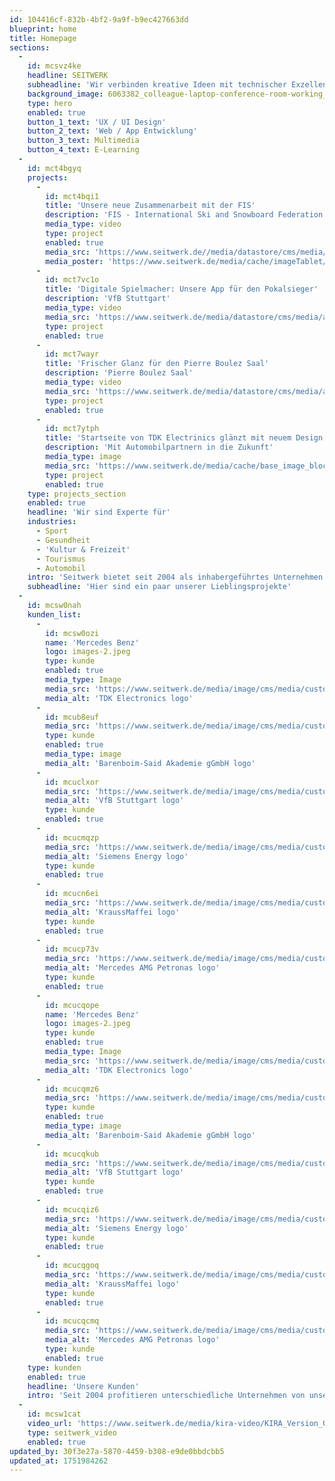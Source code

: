 ```yaml
---
id: 104416cf-832b-4bf2-9a9f-b9ec427663dd
blueprint: home
title: Homepage
sections:
  -
    id: mcsvz4ke
    headline: SEITWERK
    subheadline: 'Wir verbinden kreative Ideen mit technischer Exzellenz, um digitale Lösungen für unsere Kunden zu schaffen.'
    background_image: 6063382_colleague-laptop-conference-room-working_by_yuki_film_artlist_hd.mp4
    type: hero
    enabled: true
    button_1_text: 'UX / UI Design'
    button_2_text: 'Web / App Entwicklung'
    button_3_text: Multimedia
    button_4_text: E-Learning
  -
    id: mct4bgyq
    projects:
      -
        id: mct4bqi1
        title: 'Unsere neue Zusammenarbeit mit der FIS'
        description: 'FIS - International Ski and Snowboard Federation'
        media_type: video
        type: project
        enabled: true
        media_src: 'https://www.seitwerk.de//media/datastore/cms/media/artikel/2024-10-fis/fis-app-kackel-720p.mp4'
        media_poster: 'https://www.seitwerk.de/media/cache/imageTablet/cms/media/artikel/2024-10-fis/vorschaubild.jpg'
      -
        id: mct7vc1o
        title: 'Digitale Spielmacher: Unsere App für den Pokalsieger'
        description: 'VfB Stuttgart'
        media_type: video
        media_src: 'https://www.seitwerk.de/media/datastore/cms/media/artikel/2025-05-vfb-app/vfb-pressemeldung.mp4'
        type: project
        enabled: true
      -
        id: mct7wayr
        title: 'Frischer Glanz für den Pierre Boulez Saal'
        description: 'Pierre Boulez Saal'
        media_type: video
        media_src: 'https://www.seitwerk.de/media/datastore/cms/media/artikel/2025-05-pierre-boulez/pressemeldung-pierre-boulez-saal.mp4'
        type: project
        enabled: true
      -
        id: mct7ytph
        title: 'Startseite von TDK Electrinics glänzt mit neuem Design'
        description: 'Mit Automobilpartnern in die Zukunft'
        media_type: image
        media_src: 'https://www.seitwerk.de/media/cache/base_image_block/cms/media/artikel/2024-08-tdk-elektronics/detailseite.jpg'
        type: project
        enabled: true
    type: projects_section
    enabled: true
    headline: 'Wir sind Experte für'
    industries:
      - Sport
      - Gesundheit
      - 'Kultur & Freizeit'
      - Tourismus
      - Automobil
    intro: 'Seitwerk bietet seit 2004 als inhabergeführtes Unternehmen das ganze Spektrum der Neuen Medien unter einem Dach. Unsere Spezialisten liefern von der Konzeption über das Design bis zur Realisierung alles aus einer Hand. Wir beraten, analysieren, entwerfen, programmieren, erstellen Animationen, produzieren Ton- und Videosequenzen im eigenen Studio und vieles mehr.'
    subheadline: 'Hier sind ein paar unserer Lieblingsprojekte'
  -
    id: mcsw0nah
    kunden_list:
      -
        id: mcsw0ozi
        name: 'Mercedes Benz'
        logo: images-2.jpeg
        type: kunde
        enabled: true
        media_type: Image
        media_src: 'https://www.seitwerk.de/media/image/cms/media/customer/tdk.png'
        media_alt: 'TDK Electronics logo'
      -
        id: mcub8euf
        media_src: 'https://www.seitwerk.de/media/image/cms/media/customer/barenboim-said-gmbh.png'
        type: kunde
        enabled: true
        media_type: image
        media_alt: 'Barenboim-Said Akademie gGmbH logo'
      -
        id: mcuclxor
        media_src: 'https://www.seitwerk.de/media/image/cms/media/customer/vfb-logo-seitwerk.png'
        media_alt: 'VfB Stuttgart logo'
        type: kunde
        enabled: true
      -
        id: mcucmqzp
        media_src: 'https://www.seitwerk.de/media/image/cms/media/customer/siemensenergy-logo.png'
        media_alt: 'Siemens Energy logo'
        type: kunde
        enabled: true
      -
        id: mcucn6ei
        media_src: 'https://www.seitwerk.de/media/image/cms/media/customer/kraussmaffei-pioneering-plastics.png'
        media_alt: 'KraussMaffei logo'
        type: kunde
        enabled: true
      -
        id: mcucp73v
        media_src: 'https://www.seitwerk.de/media/image/cms/media/customer/mercedes-amg-petronas-logo.png'
        media_alt: 'Mercedes AMG Petronas logo'
        type: kunde
        enabled: true
      -
        id: mcucqope
        name: 'Mercedes Benz'
        logo: images-2.jpeg
        type: kunde
        enabled: true
        media_type: Image
        media_src: 'https://www.seitwerk.de/media/image/cms/media/customer/tdk.png'
        media_alt: 'TDK Electronics logo'
      -
        id: mcucqmz6
        media_src: 'https://www.seitwerk.de/media/image/cms/media/customer/barenboim-said-gmbh.png'
        type: kunde
        enabled: true
        media_type: image
        media_alt: 'Barenboim-Said Akademie gGmbH logo'
      -
        id: mcucqkub
        media_src: 'https://www.seitwerk.de/media/image/cms/media/customer/vfb-logo-seitwerk.png'
        media_alt: 'VfB Stuttgart logo'
        type: kunde
        enabled: true
      -
        id: mcucqiz6
        media_src: 'https://www.seitwerk.de/media/image/cms/media/customer/siemensenergy-logo.png'
        media_alt: 'Siemens Energy logo'
        type: kunde
        enabled: true
      -
        id: mcucqgoq
        media_src: 'https://www.seitwerk.de/media/image/cms/media/customer/kraussmaffei-pioneering-plastics.png'
        media_alt: 'KraussMaffei logo'
        type: kunde
        enabled: true
      -
        id: mcucqcmq
        media_src: 'https://www.seitwerk.de/media/image/cms/media/customer/mercedes-amg-petronas-logo.png'
        media_alt: 'Mercedes AMG Petronas logo'
        type: kunde
        enabled: true
    type: kunden
    enabled: true
    headline: 'Unsere Kunden'
    intro: 'Seit 2004 profitieren unterschiedliche Unternehmen von unseren Leistungen: Unsere Kunden gehören zu den größten Unternehmen und Organisationen der Welt. Doch gleichzeitig sind wir offen, für kleine und mittelständige Unternehmen und unterstützen Gemeinden, Vereine und Firmen aus unserer Region.'
  -
    id: mcsw1cat
    video_url: 'https://www.seitwerk.de/media/kira-video/KIRA_Version_04.mp4'
    type: seitwerk_video
    enabled: true
updated_by: 30f3e27a-5870-4459-b308-e9de0bbdcbb5
updated_at: 1751984262
---
```

